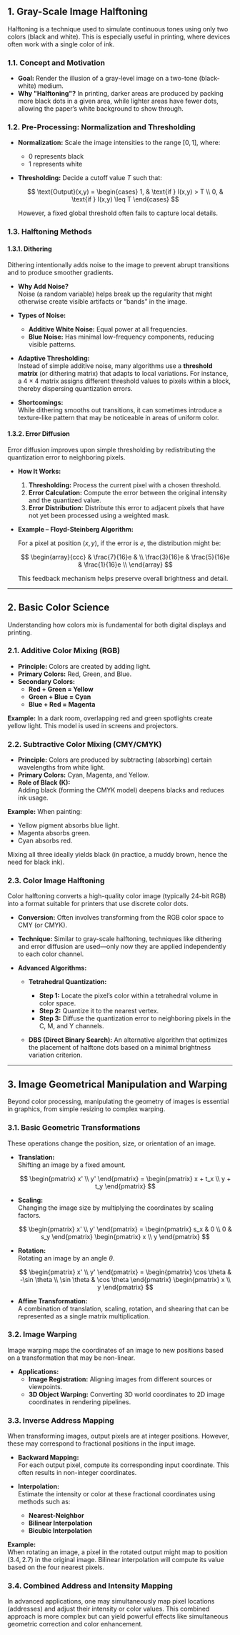 ## 1. Gray-Scale Image Halftoning

Halftoning is a technique used to simulate continuous tones using only two colors (black and white). This is especially useful in printing, where devices often work with a single color of ink.

### 1.1. Concept and Motivation

- **Goal:** Render the illusion of a gray-level image on a two-tone (black-white) medium.
- **Why "Halftoning"?** In printing, darker areas are produced by packing more black dots in a given area, while lighter areas have fewer dots, allowing the paper’s white background to show through.

### 1.2. Pre-Processing: Normalization and Thresholding

- **Normalization:** Scale the image intensities to the range $[0,1]$, where:
  - $0$ represents black
  - $1$ represents white
- **Thresholding:** Decide a cutoff value $T$ such that:

  $$
  \text{Output}(x,y) =
  \begin{cases}
  1, & \text{if } I(x,y) > T \\
  0, & \text{if } I(x,y) \leq T
  \end{cases}
  $$

  However, a fixed global threshold often fails to capture local details.

### 1.3. Halftoning Methods

#### 1.3.1. Dithering

Dithering intentionally adds noise to the image to prevent abrupt transitions and to produce smoother gradients.

- **Why Add Noise?**  
  Noise (a random variable) helps break up the regularity that might otherwise create visible artifacts or “bands” in the image.
  
- **Types of Noise:**
  - **Additive White Noise:** Equal power at all frequencies.
  - **Blue Noise:** Has minimal low-frequency components, reducing visible patterns.
  
- **Adaptive Thresholding:**  
  Instead of simple additive noise, many algorithms use a **threshold matrix** (or dithering matrix) that adapts to local variations. For instance, a $4 \times 4$ matrix assigns different threshold values to pixels within a block, thereby dispersing quantization errors.

- **Shortcomings:**  
  While dithering smooths out transitions, it can sometimes introduce a texture-like pattern that may be noticeable in areas of uniform color.

#### 1.3.2. Error Diffusion

Error diffusion improves upon simple thresholding by redistributing the quantization error to neighboring pixels.

- **How It Works:**
  1. **Thresholding:** Process the current pixel with a chosen threshold.
  2. **Error Calculation:** Compute the error between the original intensity and the quantized value.
  3. **Error Distribution:** Distribute this error to adjacent pixels that have not yet been processed using a weighted mask.

- **Example – Floyd-Steinberg Algorithm:**

  For a pixel at position $(x,y)$, if the error is $e$, the distribution might be:

  $$
  \begin{array}{ccc}
  & \frac{7}{16}e & \\
  \frac{3}{16}e & \frac{5}{16}e & \frac{1}{16}e \\
  \end{array}
  $$

  This feedback mechanism helps preserve overall brightness and detail.

---

## 2. Basic Color Science

Understanding how colors mix is fundamental for both digital displays and printing.

### 2.1. Additive Color Mixing (RGB)

- **Principle:** Colors are created by adding light.
- **Primary Colors:** Red, Green, and Blue.
- **Secondary Colors:**
  - **Red + Green = Yellow**
  - **Green + Blue = Cyan**
  - **Blue + Red = Magenta**

**Example:** In a dark room, overlapping red and green spotlights create yellow light. This model is used in screens and projectors.

### 2.2. Subtractive Color Mixing (CMY/CMYK)

- **Principle:** Colors are produced by subtracting (absorbing) certain wavelengths from white light.
- **Primary Colors:** Cyan, Magenta, and Yellow.
- **Role of Black (K):**  
  Adding black (forming the CMYK model) deepens blacks and reduces ink usage.

**Example:** When painting:
- Yellow pigment absorbs blue light.
- Magenta absorbs green.
- Cyan absorbs red.
  
Mixing all three ideally yields black (in practice, a muddy brown, hence the need for black ink).

### 2.3. Color Image Halftoning

Color halftoning converts a high-quality color image (typically 24-bit RGB) into a format suitable for printers that use discrete color dots.

- **Conversion:** Often involves transforming from the RGB color space to CMY (or CMYK).
- **Technique:** Similar to gray-scale halftoning, techniques like dithering and error diffusion are used—only now they are applied independently to each color channel.

- **Advanced Algorithms:**  
  - **Tetrahedral Quantization:**  
    - **Step 1:** Locate the pixel’s color within a tetrahedral volume in color space.
    - **Step 2:** Quantize it to the nearest vertex.
    - **Step 3:** Diffuse the quantization error to neighboring pixels in the C, M, and Y channels.
  
  - **DBS (Direct Binary Search):** An alternative algorithm that optimizes the placement of halftone dots based on a minimal brightness variation criterion.

---

## 3. Image Geometrical Manipulation and Warping

Beyond color processing, manipulating the geometry of images is essential in graphics, from simple resizing to complex warping.

### 3.1. Basic Geometric Transformations

These operations change the position, size, or orientation of an image.

- **Translation:**  
  Shifting an image by a fixed amount.

  $$
  \begin{pmatrix} x' \\ y' \end{pmatrix} =
  \begin{pmatrix} x + t_x \\ y + t_y \end{pmatrix}
  $$

- **Scaling:**  
  Changing the image size by multiplying the coordinates by scaling factors.

  $$
  \begin{pmatrix} x' \\ y' \end{pmatrix} =
  \begin{pmatrix} s_x & 0 \\ 0 & s_y \end{pmatrix}
  \begin{pmatrix} x \\ y \end{pmatrix}
  $$

- **Rotation:**  
  Rotating an image by an angle $\theta$.

  $$
  \begin{pmatrix} x' \\ y' \end{pmatrix} =
  \begin{pmatrix}
  \cos \theta & -\sin \theta \\
  \sin \theta & \cos \theta
  \end{pmatrix}
  \begin{pmatrix} x \\ y \end{pmatrix}
  $$

- **Affine Transformation:**  
  A combination of translation, scaling, rotation, and shearing that can be represented as a single matrix multiplication.

### 3.2. Image Warping

Image warping maps the coordinates of an image to new positions based on a transformation that may be non-linear.

- **Applications:**
  - **Image Registration:** Aligning images from different sources or viewpoints.
  - **3D Object Warping:** Converting 3D world coordinates to 2D image coordinates in rendering pipelines.

### 3.3. Inverse Address Mapping

When transforming images, output pixels are at integer positions. However, these may correspond to fractional positions in the input image.

- **Backward Mapping:**  
  For each output pixel, compute its corresponding input coordinate. This often results in non-integer coordinates.
  
- **Interpolation:**  
  Estimate the intensity or color at these fractional coordinates using methods such as:
  - **Nearest-Neighbor**
  - **Bilinear Interpolation**
  - **Bicubic Interpolation**

**Example:**  
When rotating an image, a pixel in the rotated output might map to position $(3.4, 2.7)$ in the original image. Bilinear interpolation will compute its value based on the four nearest pixels.

### 3.4. Combined Address and Intensity Mapping

In advanced applications, one may simultaneously map pixel locations (addresses) and adjust their intensity or color values. This combined approach is more complex but can yield powerful effects like simultaneous geometric correction and color enhancement.
